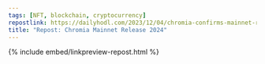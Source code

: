 ```yaml
---
tags: [NFT, blockchain, cryptocurrency]
repostlink: https://dailyhodl.com/2023/12/04/chromia-confirms-mainnet-release-in-2024/
title: "Repost: Chromia Mainnet Release 2024"
---
```


{% include embed/linkpreview-repost.html %}
